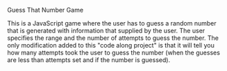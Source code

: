 Guess That Number Game

This is a JavaScript game where the user has to guess a random number that is generated with information that supplied by the user. The user specifies the range and the number of attempts to guess the number. 
The only modification added to this "code along project" is that it will tell you how many attempts took the user to guess the number (when the guesses are less than attempts set and if the number is guessed).